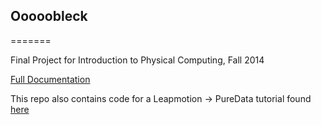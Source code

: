 ## Ooooobleck
=======

Final Project for Introduction to Physical Computing, Fall 2014  

[Full Documentation](physcomp.org/final-project-non-newtonian-composition/)

This repo also contains code for a Leapmotion -> PureData tutorial found [here](http://physcomp.org/tutorial-leap-motion-to-puredata/)
